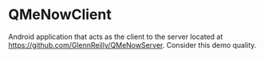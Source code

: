# QMeNowClient
Android application that acts as the client to the server located at https://github.com/GlennReilly/QMeNowServer.
Consider this demo quality.
